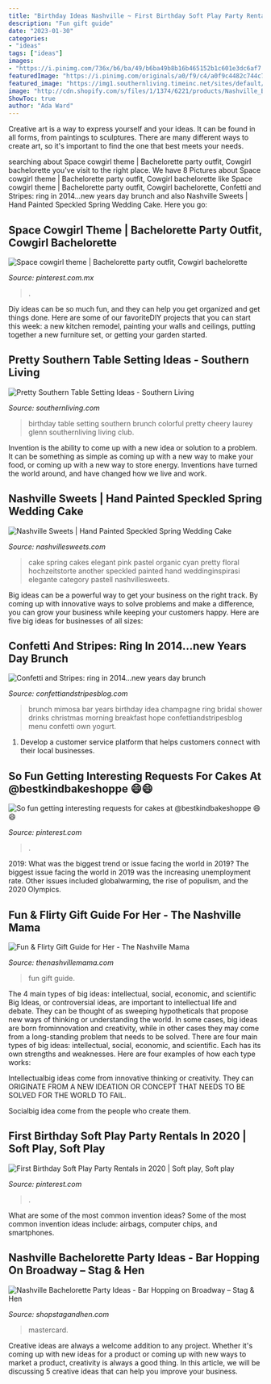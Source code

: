 ```yaml
---
title: "Birthday Ideas Nashville ~ First Birthday Soft Play Party Rentals In 2020"
description: "Fun gift guide"
date: "2023-01-30"
categories:
- "ideas"
tags: ["ideas"]
images:
- "https://i.pinimg.com/736x/b6/ba/49/b6ba49b8b16b465152b1c601e3dc6af7.jpg"
featuredImage: "https://i.pinimg.com/originals/a0/f9/c4/a0f9c4482c744c72cb8cff1340c81bf8.jpg"
featured_image: "https://img1.southernliving.timeinc.net/sites/default/files/styles/responsive_etr_gallery_desktop_portrait/public/image/2015/12/main/2215301_south263.jpg?itok=sYFIRlK4"
image: "http://cdn.shopify.com/s/files/1/1374/6221/products/Nashville_Bachelorette_Party_Ideas_-_Broadway_600x600.jpg?v=1547581127"
ShowToc: true
author: "Ada Ward"
---
```



Creative art is a way to express yourself and your ideas. It can be found in all forms, from paintings to sculptures. There are many different ways to create art, so it's important to find the one that best meets your needs.

	

		
searching about Space cowgirl theme | Bachelorette party outfit, Cowgirl bachelorette you've visit to the right place. We have 8 Pictures about Space cowgirl theme | Bachelorette party outfit, Cowgirl bachelorette like Space cowgirl theme | Bachelorette party outfit, Cowgirl bachelorette, Confetti and Stripes: ring in 2014...new years day brunch and also Nashville Sweets | Hand Painted Speckled Spring Wedding Cake. Here you go:
		
    
## Space Cowgirl Theme | Bachelorette Party Outfit, Cowgirl Bachelorette

<img loading=lazy src="https://i.pinimg.com/736x/b6/ba/49/b6ba49b8b16b465152b1c601e3dc6af7.jpg" onerror="this.onerror=null;this.src='https://tse3.mm.bing.net/th?id=OIP.zLE9QWj3FcTIvsxIJNqBHgHaJ3&amp;pid=15.1';" alt="Space cowgirl theme | Bachelorette party outfit, Cowgirl bachelorette">

_Source: pinterest.com.mx_

>. 

	

Diy ideas can be so much fun, and they can help you get organized and get things done. Here are some of our favoriteDIY projects that you can start this week: a new kitchen remodel, painting your walls and ceilings, putting together a new furniture set, or getting your garden started.

    
## Pretty Southern Table Setting Ideas - Southern Living

<img loading=lazy src="https://img1.southernliving.timeinc.net/sites/default/files/styles/responsive_etr_gallery_desktop_portrait/public/image/2015/12/main/2215301_south263.jpg?itok=sYFIRlK4" onerror="this.onerror=null;this.src='https://tse2.mm.bing.net/th?id=OIP.w-VfeyU5I9vBBcYAByA2JwHaLH&amp;pid=15.1';" alt="Pretty Southern Table Setting Ideas - Southern Living">

_Source: southernliving.com_

>birthday table setting southern brunch colorful pretty cheery laurey glenn southernliving living club. 

	

Invention is the ability to come up with a new idea or solution to a problem. It can be something as simple as coming up with a new way to make your food, or coming up with a new way to store energy. Inventions have turned the world around, and have changed how we live and work.

    
## Nashville Sweets | Hand Painted Speckled Spring Wedding Cake

<img loading=lazy src="http://nashvillesweets.com/wp-content/uploads/2017/02/SpeckledSpring_058.jpg" onerror="this.onerror=null;this.src='https://tse4.mm.bing.net/th?id=OIP.Vqkxq1Dy2-hGu-UCp6-wAQHaKH&amp;pid=15.1';" alt="Nashville Sweets | Hand Painted Speckled Spring Wedding Cake">

_Source: nashvillesweets.com_

>cake spring cakes elegant pink pastel organic cyan pretty floral hochzeitstorte another speckled painted hand weddinginspirasi elegante category pastell nashvillesweets. 

	

Big ideas can be a powerful way to get your business on the right track. By coming up with innovative ways to solve problems and make a difference, you can grow your business while keeping your customers happy. Here are five big ideas for businesses of all sizes: 

    
## Confetti And Stripes: Ring In 2014...new Years Day Brunch

<img loading=lazy src="http://1.bp.blogspot.com/-BRRZnqsZWr4/Ur4Hf8_xPZI/AAAAAAAAGws/a50oh-WEc0Q/s1600/IMG_0731.jpg" onerror="this.onerror=null;this.src='https://tse2.mm.bing.net/th?id=OIP.3R3Jj698QxVglFt99l0LKgHaJ6&amp;pid=15.1';" alt="Confetti and Stripes: ring in 2014...new years day brunch">

_Source: confettiandstripesblog.com_

>brunch mimosa bar years birthday idea champagne ring bridal shower drinks christmas morning breakfast hope confettiandstripesblog menu confetti own yogurt. 

	

1. Develop a customer service platform that helps customers connect with their local businesses.

    
## So Fun Getting Interesting Requests For Cakes At @bestkindbakeshoppe 😄😄

<img loading=lazy src="https://i.pinimg.com/originals/a0/f9/c4/a0f9c4482c744c72cb8cff1340c81bf8.jpg" onerror="this.onerror=null;this.src='https://tse2.mm.bing.net/th?id=OIP.f_YZiA5oDRSUWEa78ZDpsgHaHa&amp;pid=15.1';" alt="So fun getting interesting requests for cakes at @bestkindbakeshoppe 😄😄">

_Source: pinterest.com_

>. 

	

2019: What was the biggest trend or issue facing the world in 2019?
The biggest issue facing the world in 2019 was the increasing unemployment rate. Other issues included globalwarming, the rise of populism, and the 2020 Olympics.

    
## Fun &amp; Flirty Gift Guide For Her - The Nashville Mama

<img loading=lazy src="https://i1.wp.com/thenashvillemama.com/wp-content/uploads/2017/12/Fun-Flirty2.png?fit=735%2C1102&amp;ssl=1" onerror="this.onerror=null;this.src='https://tse2.mm.bing.net/th?id=OIP.Kiu_oiuM90rELs5t1Jm-NAHaLG&amp;pid=15.1';" alt="Fun &amp; Flirty Gift Guide for Her - The Nashville Mama">

_Source: thenashvillemama.com_

>fun gift guide. 

	

The 4 main types of big ideas: intellectual, social, economic, and scientific
Big Ideas, or controversial ideas, are important to intellectual life and debate. They can be thought of as sweeping hypotheticals that propose new ways of thinking or understanding the world. In some cases, big ideas are born frominnovation and creativity, while in other cases they may come from a long-standing problem that needs to be solved.
There are four main types of big ideas: intellectual, social, economic, and scientific. Each has its own strengths and weaknesses. Here are four examples of how each type works:

 Intellectualbig ideas come from innovative thinking or creativity. They can ORIGINATE FROM A NEW IDEATION OR CONCEPT THAT NEEDS TO BE SOLVED FOR THE WORLD TO FAIL. 

Socialbig idea come from the people who create them.

    
## First Birthday Soft Play Party Rentals In 2020 | Soft Play, Soft Play

<img loading=lazy src="https://i.pinimg.com/originals/af/b4/5f/afb45f40b27c615a2b72fc728baf6ba7.jpg" onerror="this.onerror=null;this.src='https://tse2.mm.bing.net/th?id=OIP.7_4A-1YuWyDD-wCjK8NOWwHaE7&amp;pid=15.1';" alt="First Birthday Soft Play Party Rentals in 2020 | Soft play, Soft play">

_Source: pinterest.com_

>. 

	

What are some of the most common invention ideas?
Some of the most common invention ideas include: airbags, computer chips, and smartphones.

    
## Nashville Bachelorette Party Ideas - Bar Hopping On Broadway – Stag &amp; Hen

<img loading=lazy src="http://cdn.shopify.com/s/files/1/1374/6221/products/Nashville_Bachelorette_Party_Ideas_-_Broadway_600x600.jpg?v=1547581127" onerror="this.onerror=null;this.src='https://tse2.mm.bing.net/th?id=OIP.0g-UU4JUG2CoRzWDJ7CT2AHaHa&amp;pid=15.1';" alt="Nashville Bachelorette Party Ideas - Bar Hopping on Broadway – Stag &amp; Hen">

_Source: shopstagandhen.com_

>mastercard. 

	

Creative ideas are always a welcome addition to any project. Whether it's coming up with new ideas for a product or coming up with new ways to market a product, creativity is always a good thing. In this article, we will be discussing 5 creative ideas that can help you improve your business.

